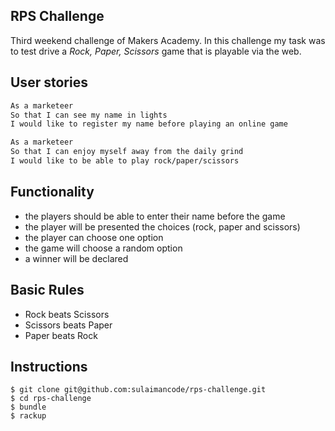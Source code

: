 ## RPS Challenge

Third weekend challenge of Makers Academy. In this challenge my task was to test drive a _Rock, Paper, Scissors_ game that is playable via the web.


## User stories

```sh
As a marketeer
So that I can see my name in lights
I would like to register my name before playing an online game

As a marketeer
So that I can enjoy myself away from the daily grind
I would like to be able to play rock/paper/scissors
```

## Functionality

- the players should be able to enter their name before the game
- the player will be presented the choices (rock, paper and scissors)
- the player can choose one option
- the game will choose a random option
- a winner will be declared

## Basic Rules

- Rock beats Scissors
- Scissors beats Paper
- Paper beats Rock

## Instructions

```
$ git clone git@github.com:sulaimancode/rps-challenge.git
$ cd rps-challenge
$ bundle
$ rackup
```
